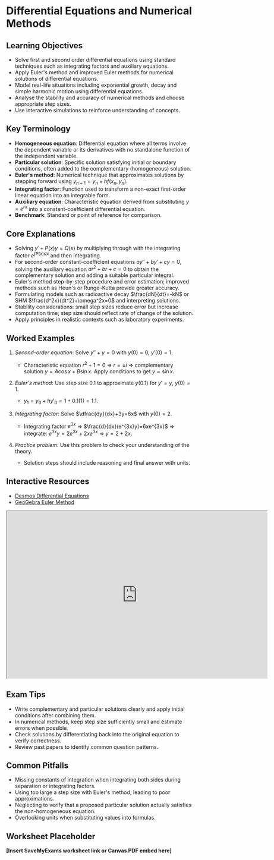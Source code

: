 # Differential Equations and Numerical Methods

## Learning Objectives
- Solve first and second order differential equations using standard techniques such as integrating factors and auxiliary equations.
- Apply Euler's method and improved Euler methods for numerical solutions of differential equations.
- Model real-life situations including exponential growth, decay and simple harmonic motion using differential equations.
- Analyse the stability and accuracy of numerical methods and choose appropriate step sizes.
- Use interactive simulations to reinforce understanding of concepts.

## Key Terminology
- **Homogeneous equation**: Differential equation where all terms involve the dependent variable or its derivatives with no standalone function of the independent variable.
- **Particular solution**: Specific solution satisfying initial or boundary conditions, often added to the complementary (homogeneous) solution.
- **Euler's method**: Numerical technique that approximates solutions by stepping forward using $y_{n+1}=y_n+h f(x_n,y_n)$.
- **Integrating factor**: Function used to transform a non-exact first-order linear equation into an integrable form.
- **Auxiliary equation**: Characteristic equation derived from substituting $y=e^{rx}$ into a constant-coefficient differential equation.
- **Benchmark**: Standard or point of reference for comparison.

## Core Explanations
- Solving $y'+P(x)y=Q(x)$ by multiplying through with the integrating factor $e^{\int P(x)dx}$ and then integrating.
- For second-order constant-coefficient equations $ay''+by'+cy=0$, solving the auxiliary equation $ar^2+br+c=0$ to obtain the complementary solution and adding a suitable particular integral.
- Euler's method step-by-step procedure and error estimation; improved methods such as Heun's or Runge–Kutta provide greater accuracy.
- Formulating models such as radioactive decay $\frac{dN}{dt}=-kN$ or SHM $\frac{d^2x}{dt^2}+\omega^2x=0$ and interpreting solutions.
- Stability considerations: small step sizes reduce error but increase computation time; step size should reflect rate of change of the solution.
- Apply principles in realistic contexts such as laboratory experiments.

## Worked Examples
1. *Second-order equation*: Solve $y''+y=0$ with $y(0)=0$, $y'(0)=1$.
   - Characteristic equation $r^2+1=0$ ⇒ $r=\pm i$ ⇒ complementary solution $y=A\cos x+B\sin x$. Apply conditions to get $y=\sin x$.
2. *Euler's method*: Use step size 0.1 to approximate $y(0.1)$ for $y'=y$, $y(0)=1$.
   - $y_1=y_0+h y'_0=1+0.1(1)=1.1$.
3. *Integrating factor*: Solve $\dfrac{dy}{dx}+3y=6x$ with $y(0)=2$.
   - Integrating factor $e^{3x}$ ⇒ $\frac{d}{dx}(e^{3x}y)=6xe^{3x}$ ⇒ integrate: $e^{3x}y=2e^{3x}+2xe^{3x}$ ⇒ $y=2+2x$.

4. *Practice problem*: Use this problem to check your understanding of the theory.
   - Solution steps should include reasoning and final answer with units.
## Interactive Resources
- [Desmos Differential Equations](https://www.desmos.com/calculator)
- [GeoGebra Euler Method](https://www.geogebra.org/m/qz7k96bw)
<iframe src="https://www.desmos.com/calculator/wrabkf1q2x?embed" width="700" height="450" title="Interactive simulation" loading="lazy"></iframe>

## Exam Tips
- Write complementary and particular solutions clearly and apply initial conditions after combining them.
- In numerical methods, keep step size sufficiently small and estimate errors when possible.
- Check solutions by differentiating back into the original equation to verify correctness.
- Review past papers to identify common question patterns.

## Common Pitfalls
- Missing constants of integration when integrating both sides during separation or integrating factors.
- Using too large a step size with Euler's method, leading to poor approximations.
- Neglecting to verify that a proposed particular solution actually satisfies the non-homogeneous equation.
- Overlooking units when substituting values into formulas.

## Worksheet Placeholder
**[Insert SaveMyExams worksheet link or Canvas PDF embed here]**
